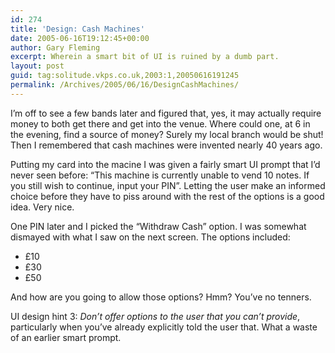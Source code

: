```yaml
---
id: 274
title: 'Design: Cash Machines'
date: 2005-06-16T19:12:45+00:00
author: Gary Fleming
excerpt: Wherein a smart bit of UI is ruined by a dumb part.
layout: post
guid: tag:solitude.vkps.co.uk,2003:1,20050616191245
permalink: /Archives/2005/06/16/DesignCashMachines/
---
```

I&#8217;m off to see a few bands later and figured that, yes, it may actually require money to both get there and get into the venue. Where could one, at 6 in the evening, find a source of money? Surely my local branch would be shut! Then I remembered that cash machines were invented nearly 40 years ago.

Putting my card into the macine I was given a fairly smart UI prompt that I&#8217;d never seen before: &#8220;This machine is currently unable to vend 10 notes. If you still wish to continue, input your PIN&#8221;. Letting the user make an informed choice before they have to piss around with the rest of the options is a good idea. Very nice.

One PIN later and I picked the &#8220;Withdraw Cash&#8221; option. I was somewhat dismayed with what I saw on the next screen. The options included:

  * &#163;10
  * &#163;30
  * &#163;50

And how are you going to allow those options? Hmm? You&#8217;ve no tenners.

UI design hint 3: _Don&#8217;t offer options to the user that you can&#8217;t provide_, particularly when you&#8217;ve already explicitly told the user that. What a waste of an earlier smart prompt.